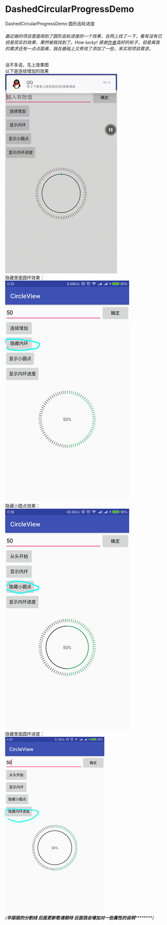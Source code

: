 # DashedCircularProgressDemo
DashedCircularProgressDemo 圆形齿轮进度

###### 最近做的项目里面用到了圆形齿轮进度的一个效果，在网上找了一下，看有没有已经是现实的效果，果然被我找到了。How lucky! 感谢[作者](https://github.com/Daemon1993/healthycricleviewdemo)造好的轮子，但是离我的需求还有一点点距离，我在基础上又修改了添加了一些，来实现项目需求。

话不多说，先上效果图</br>
以下是连续增加的效果</br>
![image](https://github.com/zhaixiaoou/DashedCircularProgressDemo/blob/master/screenshots/dashedcircularprogress.gif)</br>
隐藏里面圆环效果：</br>
![image](https://github.com/zhaixiaoou/DashedCircularProgressDemo/blob/master/screenshots/IMG_20161217_003531.jpg)</br>
隐藏小圆点效果：</br>
![image](https://github.com/zhaixiaoou/DashedCircularProgressDemo/blob/master/screenshots/IMG_20161217_003628.jpg)</br>
隐藏里面圆环进度：</br>
![image](https://github.com/zhaixiaoou/DashedCircularProgressDemo/blob/master/screenshots/IMG_20161217_003708.jpg)</br>
/***************************华丽丽的分割线 后面更新敬请期待 后面我会增加对一些属性的说明***********************************/